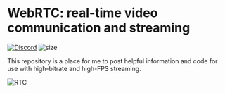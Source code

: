 # WebRTC: real-time video communication and streaming

[![Discord](https://img.shields.io/discord/344239463540457478.svg?label=Discord&logo=Discord&colorB=7289da&style=for-the-badge)](https://discord.gg/cM488Ws)
![size](https://img.shields.io/github/repo-size/lizardpeter/black-ops-2?label=repo%20size&style=for-the-badge)

This repository is a place for me to post helpful information and code for use with high-bitrate and high-FPS streaming.

![RTC](https://webrtc.github.io/webrtc-org/assets/images/webrtc-logo-horiz-retro-750x140.png)
